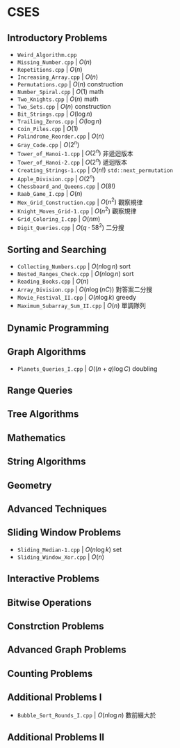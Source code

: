 # CSES

## Introductory Problems

-   `Weird_Algorithm.cpp`
-   `Missing_Number.cpp` | $O(n)$
-   `Repetitions.cpp` | $O(n)$
-   `Increasing_Array.cpp` | $O(n)$
-   `Permutations.cpp` | $O(n)$ construction
-   `Number_Spiral.cpp` | $O(1)$ math
-   `Two_Knights.cpp` | $O(n)$ math
-   `Two_Sets.cpp` | $O(n)$ construction
-   `Bit_Strings.cpp` | $O(\log n)$
-   `Trailing_Zeros.cpp` | $O(\log n)$
-   `Coin_Piles.cpp` | $O(1)$
-   `Palindrome_Reorder.cpp` | $O(n)$
-   `Gray_Code.cpp` | $O(2^n)$
-   `Tower_of_Hanoi-1.cpp` | $O(2^n)$ 非遞迴版本
-   `Tower_of_Hanoi-2.cpp` | $O(2^n)$ 遞迴版本
-   `Creating_Strings-1.cpp` | $O(n!)$ `std::next_permutation`
-   `Apple_Division.cpp` | $O(2^n)$
-   `Chessboard_and_Queens.cpp` | $O(8!)$
-   `Raab_Game_I.cpp` | $O(n)$
-   `Mex_Grid_Construction.cpp` | $O(n^2)$ 觀察規律
-   `Knight_Moves_Grid-1.cpp` | $O(n^2)$ 觀察規律
-   `Grid_Coloring_I.cpp` | $O(nm)$
-   `Digit_Queries.cpp` | $O(q \cdot 58^2)$ 二分搜

## Sorting and Searching

-   `Collecting_Numbers.cpp` | $O(n \log n)$ sort
-   `Nested_Ranges_Check.cpp` | $O(n \log n)$ sort
-   `Reading_Books.cpp` | $O(n)$
-   `Array_Division.cpp` | $O(n \log(nC))$ 對答案二分搜
-   `Movie_Festival_II.cpp` | $O(n \log k)$ greedy
-   `Maximum_Subarray_Sum_II.cpp` | $O(n)$ 單調隊列

## Dynamic Programming

## Graph Algorithms

-   `Planets_Queries_I.cpp` | $O((n+q) \log C)$ doubling

## Range Queries

## Tree Algorithms

## Mathematics

## String Algorithms

## Geometry

## Advanced Techniques

## Sliding Window Problems

-   `Sliding_Median-1.cpp` | $O(n \log k)$ set
-   `Sliding_Window_Xor.cpp` | $O(n)$

## Interactive Problems

## Bitwise Operations

## Constrction Problems

## Advanced Graph Problems

## Counting Problems

## Additional Problems I

- `Bubble_Sort_Rounds_I.cpp` | $O(n \log n)$ 數前綴大於

## Additional Problems II

